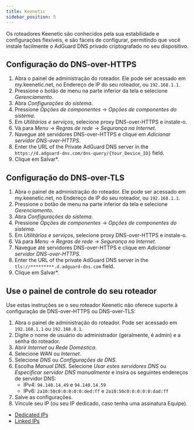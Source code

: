 ```yaml
---
title: Keenetic
sidebar_position: 5
---
```


Os roteadores Keenetic são conhecidos pela sua estabilidade e configurações flexíveis, e são fáceis de configurar, permitindo que você instale facilmente o AdGuard DNS privado criptografado no seu dispositivo.

## Configuração do DNS-over-HTTPS

1. Abra o painel de administração do roteador. Ele pode ser acessado em my.keenetic.net, no Endereço de IP do seu roteador, ou `192.168.1.1`.
2. Pressione o botão de menu na parte inferior da tela e selecione _Gerenciamento_.
3. Abra _Configurações do sistema_.
4. Pressione _Opções de componentes_ → _Opções de componentes do sistema_.
5. Em _Utilitários e serviços_, selecione proxy DNS-over-HTTPS e instale-o.
6. Vá para _Menu_ → _Regras de rede_ → _Segurança na Internet_.
7. Navegue até servidores DNS-over-HTTPS e clique em _Adicionar servidor DNS-over-HTTPS_.
8. Enter the URL of the Private AdGuard DNS server in the `https://d.adguard-dns.com/dns-query/{Your_Device_ID}` field.
9. Clique em Salvar\*.

## Configuração do DNS-over-TLS

1. Abra o painel de administração do roteador. Ele pode ser acessado em my.keenetic.net, no Endereço de IP do seu roteador, ou `192.168.1.1`.
2. Pressione o botão de menu na parte inferior da tela e selecione _Gerenciamento_.
3. Abra _Configurações do sistema_.
4. Pressione _Opções de componentes_ → _Opções de componentes do sistema_.
5. Em _Utilitários e serviços_, selecione proxy DNS-over-HTTPS e instale-o.
6. Vá para _Menu_ → _Regras de rede_ → _Segurança na Internet_.
7. Navegue até servidores DNS-over-HTTPS e clique em _Adicionar servidor DNS-over-HTTPS_.
8. Enter the URL of the private AdGuard DNS server in the `tls://*********.d.adguard-dns.com` field.
9. Clique em Salvar\*.

## Use o painel de controle do seu roteador

Use estas instruções se o seu roteador Keenetic não oferece suporte à configuração de DNS-over-HTTPS ou DNS-over-TLS:

1. Abra o painel de administração do roteador. Pode ser acessado em `192.168.1.1` ou `192.168.0.1`.
2. Digite o nome de usuário do administrador (geralmente, é admin) e a senha do roteador.
3. Abrir _Internet_ ou _Rede Doméstica_.
4. Selecione _WAN_ ou _Internet_.
5. Selecione _DNS_ ou _Configurações de DNS_.
6. Escolha _Manual DNS_. Selecione _Usar estes servidores DNS_ ou _Especificar servidor DNS manualmente_ e insira os seguintes endereços de servidor DNS:
    - IPv4: `94.140.14.49` e `94.140.14.59`
    - IPv6: `2a10:50c0:0:0:0:0:ded:ff` e `2a10:50c0:0:0:0:0:dad:ff`
7. Salve as configurações.
8. Vincule seu IP (ou seu IP dedicado, caso tenha uma assinatura Equipe).

- [Dedicated IPs](/private-dns/connect-devices/other-options/dedicated-ip.md)
- [Linked IPs](/private-dns/connect-devices/other-options/linked-ip.md)
